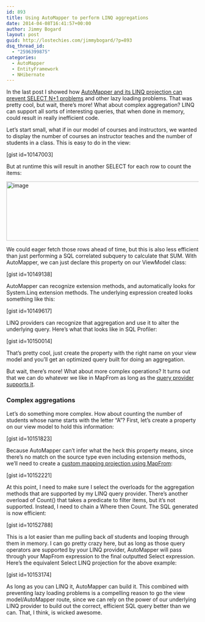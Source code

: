 ```yaml
---
id: 893
title: Using AutoMapper to perform LINQ aggregations
date: 2014-04-08T16:41:57+00:00
author: Jimmy Bogard
layout: post
guid: http://lostechies.com/jimmybogard/?p=893
dsq_thread_id:
  - "2596399875"
categories:
  - AutoMapper
  - EntityFramework
  - NHibernate
---
```

In the last post I showed how [AutoMapper and its LINQ projection can prevent SELECT N+1 problems](http://lostechies.com/jimmybogard/2014/04/03/using-automapper-to-prevent-select-n1-problems/) and other lazy loading problems. That was pretty cool, but wait, there’s more! What about complex aggregation? LINQ can support all sorts of interesting queries, that when done in memory, could result in really inefficient code.

Let’s start small, what if in our model of courses and instructors, we wanted to display the number of courses an instructor teaches and the number of students in a class. This is easy to do in the view:

[gist id=10147003]

But at runtime this will result in another SELECT for each row to count the items:

[<img style="border-top: 0px;border-right: 0px;border-bottom: 0px;padding-top: 0px;padding-left: 0px;border-left: 0px;padding-right: 0px" border="0" alt="image" src="http://lostechies.com/jimmybogard/files/2014/04/image_thumb.png" width="527" height="155" />](http://lostechies.com/jimmybogard/files/2014/04/image.png)

We could eager fetch those rows ahead of time, but this is also less efficient than just performing a SQL correlated subquery to calculate that SUM. With AutoMapper, we can just declare this property on our ViewModel class:

[gist id=10149138]

AutoMapper can recognize extension methods, and automatically looks for System.Linq extension methods. The underlying expression created looks something like this:

[gist id=10149617]

LINQ providers can recognize that aggregation and use it to alter the underlying query. Here’s what that looks like in SQL Profiler:

[gist id=10150014]

That’s pretty cool, just create the property with the right name on your view model and you’ll get an optimized query built for doing an aggregation.

But wait, there’s more! What about more complex operations? It turns out that we can do whatever we like in MapFrom as long as the [query provider supports it](http://msdn.microsoft.com/en-us/library/bb738550(v=vs.110).aspx).

### Complex aggregations

Let’s do something more complex. How about counting the number of students whose name starts with the letter “A”? First, let’s create a property on our view model to hold this information:

[gist id=10151823]

Because AutoMapper can’t infer what the heck this property means, since there’s no match on the source type even including extension methods, we’ll need to create a [custom mapping projection using MapFrom](https://github.com/AutoMapper/AutoMapper/wiki/Projection):

[gist id=10152221]

At this point, I need to make sure I select the overloads for the aggregation methods that are supported by my LINQ query provider. There’s another overload of Count() that takes a predicate to filter items, but it’s not supported. Instead, I need to chain a Where then Count. The SQL generated is now efficient:

[gist id=10152788]

This is a lot easier than me pulling back _all_ students and looping through them in memory. I can go pretty crazy here, but as long as those query operators are supported by your LINQ provider, AutoMapper will pass through your MapFrom expression to the final outputted Select expression. Here’s the equivalent Select LINQ projection for the above example:

[gist id=10153174]

As long as you can LINQ it, AutoMapper can build it. This combined with preventing lazy loading problems is a compelling reason to go the view model/AutoMapper route, since we can rely on the power of our underlying LINQ provider to build out the correct, efficient SQL query better than we can. That, I think, is wicked awesome.